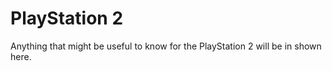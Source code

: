 # PlayStation 2

Anything that might be useful to know for the PlayStation 2 will be in shown here.
